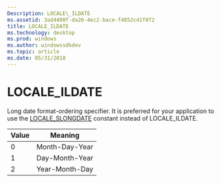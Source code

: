 ```yaml
---
Description: LOCALE\_ILDATE
ms.assetid: 3ad4400f-da26-4ec2-bace-f4852c41f0f2
title: LOCALE_ILDATE
ms.technology: desktop
ms.prod: windows
ms.author: windowssdkdev
ms.topic: article
ms.date: 05/31/2018
---
```


# LOCALE\_ILDATE

Long date format-ordering specifier. It is preferred for your application to use the [LOCALE\_SLONGDATE](locale-slongdate.md) constant instead of LOCALE\_ILDATE.



| Value | Meaning        |
|-------|----------------|
| 0     | Month-Day-Year |
| 1     | Day-Month-Year |
| 2     | Year-Month-Day |



 

 

 



